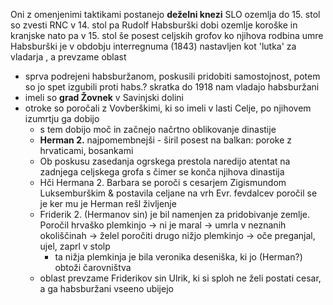 Oni z omenjenimi taktikami postanejo **deželni knezi** SLO ozemlja
do 15. stol so zvesti RNC v 14. stol pa Rudolf Habsburški dobi ozemlje koroške in kranjske nato pa v 15. stol še posest celjskih grofov ko njihova rodbina umre
Habsburški je v obdobju interregnuma (1843) nastavljen kot 'lutka' za vladarja , a prevzame oblast
- sprva podrejeni habsburžanom, poskusili pridobiti samostojnost, potem so jo spet izgubili proti habs.? skratka do 1918 nam vladajo habsburžani
- imeli so **grad Žovnek** v Savinjski dolini 
- otroke so poročali z Vovberškimi, ki so imeli v lasti Celje, po njihovem izumrtju ga dobijo
	- s tem dobijo moč in začnejo načrtno oblikovanje dinastije
	- **Herman 2.** najpomembnejši - širil posest na balkan: poroke z hrvaticami, bosankami
	- Ob poskusu zasedanja ogrskega prestola naredijo atentat na zadnjega celjskega grofa s čimer se konča njihova dinastija
	- Hči Hermana 2. Barbara se poroči s cesarjem Zigismundom Luksemburškim & postavila celjane na vrh Evr. fevdalcev poročil se je ker mu je Herman rešl življenje
	- Friderik 2. (Hermanov sin) je bil namenjen za pridobivanje zemlje. Poročil hrvaško plemkinjo -> ni je maral -> umrla v neznanih okoliščinah -> želel poročiti drugo nižjo plemkinjo -> oče preganjal, ujel, zaprl v stolp
		- ta nižja plemkinja je bila veronika deseniška, ki jo (Herman?) obtoži čarovništva
	- oblast prevzame Friderikov sin Ulrik, ki si sploh ne želi postati cesar, a ga habsburžani vseeno ubijejo